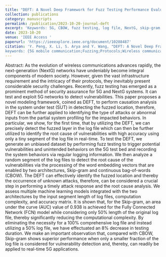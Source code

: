```yaml
---
title: "DEFT: A Novel Deep Framework for Fuzz Testing Performance Evaluation in NextG Vulnerability Detection"
collection: publications
category: manuscripts
permalink: /publication/2023-10-20-journal-deft
excerpt: 'Keywords: 5G, CBOW, fuzz testing, log file, NextG, skip-gram, Word2Vec'
date: 2023-10-20
venue: 'IEEE Access '
paperurl: 'https://ieeexplore.ieee.org/document/10288487'
citation: 'Y. Peng, X. Li, S. Arya and Y. Wang, "DEFT: A Novel Deep Framework for Fuzz Testing Performance Evaluation in NextG Vulnerability Detection," in IEEE Access, vol. 11, pp. 116046-116064, 2023, doi: 10.1109/ACCESS.2023.3326411.
keywords: {5G mobile communication;Fuzzing;Protocols;Wireless communication;Security;Performance evaluation;Computational modeling;5G;CBOW;fuzz testing;log file;NextG;skip-gram;Word2Vec},'
---
```

Abstract: As the evolution of wireless communications advances rapidly, the next-generation (NextG) networks have undeniably become integral components of modern society. However, given the vast infrastructure requirement and the intricacy of their protocols, they inevitably present considerable security challenges. Recently, fuzz testing has emerged as a prominent method of security assurance for 5G and NextG systems. It can test and exploit 5G networks to detect vulnerabilities. This paper proposes a novel modeling framework, coined as DEFT, to perform causation analysis in the system under test (SUT) in detecting the fuzzed location, therefore, DEFT can be further applied to identifying the type of attacks or abnormal inputs from the partial system profiling for the impacted behaviors. In particular, we show, for the first time, that by utilizing the DEFT, we can precisely detect the fuzzed layer in the log file which can then be further utilized to identify the root cause of vulnerabilities with high accuracy using only a tiny segment of the log file in real-time. To test the DEFT, we generate an unbiased dataset by performing fuzz testing to trigger potential vulnerabilities and unintended behaviors on the 5G test bed and recording the system behaviors via regular logging information. We then analyze a random segment of the log files to detect the root cause of the vulnerabilities via the processing of the word embedding vectors that are enabled by two architectures, Skip-gram and continuous bag-of-words (CBOW). The DEFT can effectively identify the fuzzed location and thereby the occurrence of unknown attacks, therefore, can be considered a crucial step in performing a timely attack response and the root cause analysis. We assess multiple machine learning models integrated with the two architectures by the input segment length of log files, computation complexity, and accuracy matrix. It is shown that, for the Skip-gram, an area under the curve (AUC) value of 0.938 is achieved for the Fully Connected Network (FCN) model while considering only 50% length of the original log file, thereby significantly reducing the computational complexity. By eliminating the necessity for a 100% comprehensive log file and instead utilizing a 50% log file, we have effectuated an 8% decrease in testing duration. We make an important observation that, compared with CBOW, Skip-gram shows superior performance when only a smaller fraction of the log file is considered for vulnerability detection and, thereby, can readily be applied to real-time 5G applications.
